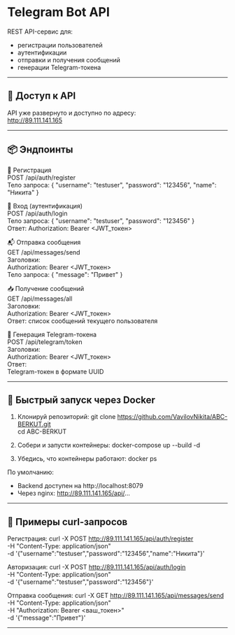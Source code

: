 # Telegram Bot API

REST API-сервис для:
- регистрации пользователей
- аутентификации
- отправки и получения сообщений
- генерации Telegram-токена

---

## 🚀 Доступ к API

API уже развернуто и доступно по адресу:  
http://89.111.141.165

---

## 📦 Эндпоинты

🔐 Регистрация  
POST /api/auth/register  
Тело запроса:
{
"username": "testuser",
"password": "123456",
"name": "Никита"
}

🔐 Вход (аутентификация)  
POST /api/auth/login  
Тело запроса:
{
"username": "testuser",
"password": "123456"
}  
Ответ:
Authorization: Bearer <JWT_токен>

📬 Отправка сообщения  
GET /api/messages/send  
Заголовки:  
Authorization: Bearer <JWT_токен>  
Тело запроса:
{
"message": "Привет"
}

📥 Получение сообщений  
GET /api/messages/all  
Заголовки:  
Authorization: Bearer <JWT_токен>  
Ответ: список сообщений текущего пользователя

🤖 Генерация Telegram-токена  
POST /api/telegram/token  
Заголовки:  
Authorization: Bearer <JWT_токен>  
Ответ:  
Telegram-токен в формате UUID

---

## 🐳 Быстрый запуск через Docker

1. Клонируй репозиторий:
   git clone https://github.com/VavilovNikita/ABC-BERKUT.git  
   cd ABC-BERKUT

2. Собери и запусти контейнеры:
   docker-compose up --build -d

3. Убедись, что контейнеры работают:
   docker ps

По умолчанию:
- Backend доступен на http://localhost:8079
- Через nginx: http://89.111.141.165/api/...

---

## 🧪 Примеры curl-запросов

Регистрация:
curl -X POST http://89.111.141.165/api/auth/register \
-H "Content-Type: application/json" \
-d '{"username":"testuser","password":"123456","name":"Никита"}'

Авторизация:
curl -X POST http://89.111.141.165/api/auth/login \
-H "Content-Type: application/json" \
-d '{"username":"testuser","password":"123456"}'

Отправка сообщения:
curl -X GET http://89.111.141.165/api/messages/send \
-H "Content-Type: application/json" \
-H "Authorization: Bearer <ваш_токен>" \
-d '{"message":"Привет"}'

---
